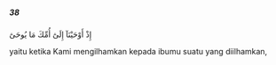 ##### 38

<span class="ayah">إِذْ أَوْحَيْنَآ إِلَىٰٓ أُمِّكَ مَا يُوحَىٰٓ</span>

<span class="ayah_translation">yaitu ketika Kami mengilhamkan kepada ibumu suatu yang diilhamkan,</span>

